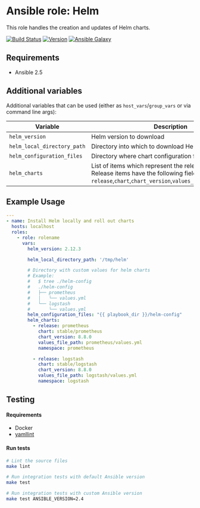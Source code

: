 # Ansible role: Helm

This role handles the creation and updates of Helm charts.

[![Build Status](https://travis-ci.com/Flaconi/ansible-role-helm.svg?branch=master)](https://travis-ci.com/Flaconi/ansible-role-helm)
[![Version](https://img.shields.io/github/tag/Flaconi/ansible-role-helm.svg)](https://github.com/Flaconi/ansible-role-helm/tags)
[![Ansible Galaxy](https://img.shields.io/ansible/role/d/25936.svg)](https://galaxy.ansible.com/Flaconi/aws-vpc-cgw/)

## Requirements

* Ansible 2.5


## Additional variables

Additional variables that can be used (either as `host_vars`/`group_vars` or via command line args):

| Variable                     | Description              |
|------------------------------|--------------------------|
| `helm_version`               | Helm version to download |
| `helm_local_directory_path`  | Directory into which to download Helm |
| `helm_configuration_files`   | Directory where chart configuration files is stored |
| `helm_charts`                | List of items which represent the release. <br />Release items have the following fields: `release`,`chart`,`chart_version`,`values_file_path`,`namespace` |

## Example Usage

```yml
---
- name: Install Helm locally and roll out charts
  hosts: localhost
  roles:
    - role: rolename
      vars:
        helm_version: 2.12.3

        helm_local_directory_path: '/tmp/helm'

        # Directory with custom values for helm charts
        # Example:
        #   $ tree ./helm-config
        #   ./helm-config
        #   ├── prometheus
        #   │   └── values.yml
        #   └── logstash
        #       └── values.yml
        helm_configuration_files: "{{ playbook_dir }}/helm-config"
        helm_charts:
          - release: prometheus
            chart: stable/prometheus
            chart_version: 8.8.0
            values_file_path: prometheus/values.yml
            namespace: prometheus

          - release: logstash
            chart: stable/logstash
            chart_version: 8.8.0
            values_file_path: logstash/values.yml
            namespace: logstash
```

## Testing

#### Requirements

* Docker
* [yamllint](https://github.com/adrienverge/yamllint)

#### Run tests

```bash
# Lint the source files
make lint

# Run integration tests with default Ansible version
make test

# Run integration tests with custom Ansible version
make test ANSIBLE_VERSION=2.4
```
